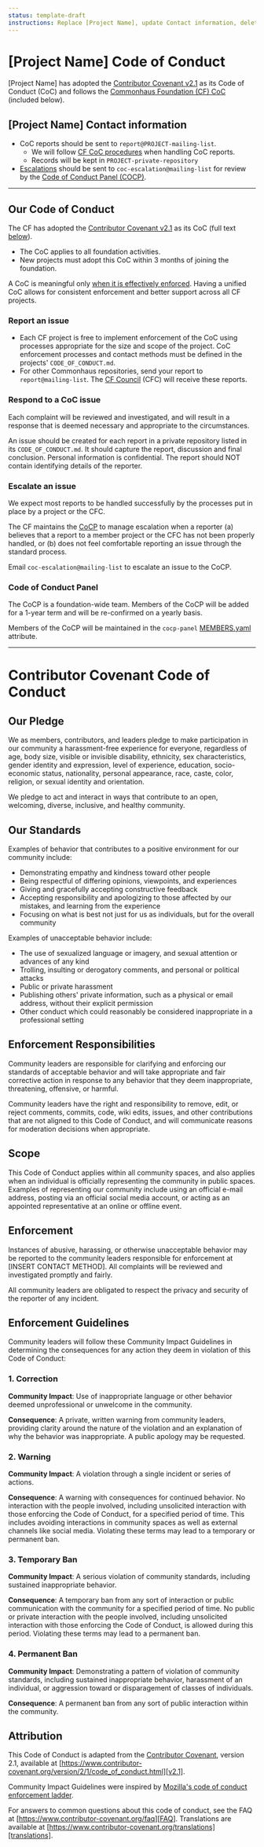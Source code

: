 ```yaml
---
status: template-draft
instructions: Replace [Project Name], update Contact information, delete YAML frontmatter when you are good to go
---
```

# [Project Name] Code of Conduct

[Project Name] has adopted the [Contributor Covenant v2.1][v2.1] as its Code of Conduct (CoC) and
follows the [Commonhaus Foundation (CF) CoC][coc-policy] (included below).

## [Project Name] Contact information

- CoC reports should be sent to `report@PROJECT-mailing-list`.
  - We will follow [CF CoC procedures][coc-reports] when handling CoC reports.
  - Records will be kept in `PROJECT-private-repository`
- [Escalations](#escalate-an-issue) should be sent to `coc-escalation@mailing-list` for review by the [Code of Conduct Panel (COCP)][cocp].

[cfc]: https://github.com/commonhaus/foundation-draft/blob/main/GOVERNANCE.md#commonhaus-foundation-council "Commonhaus Foundation Council"
[cocp]: https://github.com/commonhaus/foundation-draft/blob/main/CODE_OF_CONDUCT.md#code-of-conduct-panel "Code of Conduct Panel"
[coc-policy]: https://github.com/commonhaus/foundation-draft/blob/main/CODE_OF_CONDUCT.md
[coc-reports]: https://github.com/commonhaus/foundation-draft/blob/main/CODE_OF_CONDUCT.md#handling-reports-and-escalations "Handling CoC reports"
[MEMBERS.yaml]: https://github.com/commonhaus/foundation-draft/blob/main/MEMBERS.yaml "Members"

---

## Our Code of Conduct

The CF has adopted the [Contributor Covenant v2.1][v2.1] as its CoC (full text [below](#contributor-covenant-code-of-conduct)).

- The CoC applies to all foundation activities.
- New projects must adopt this CoC within 3 months of joining the foundation.

A CoC is meaningful only [when it is effectively enforced](https://medium.com/mozilla-open-innovation/how-were-making-code-of-conduct-enforcement-real-and-scaling-it-3e382cf94415).
Having a unified CoC allows for consistent enforcement and better support across all CF projects.

### Report an issue

- Each CF project is free to implement enforcement of the CoC using processes appropriate for the size and scope of the project.
  CoC enforcement processes and contact methods must be defined in the projects' `CODE_OF_CONDUCT.md`.
- For other Commonhaus repositories, send your report to `report@mailing-list`. The [CF Council][cfc] (CFC) will receive these reports.

### Respond to a CoC issue

Each complaint will be reviewed and investigated, and will result in a response that is deemed necessary and appropriate to the circumstances.

An issue should be created for each report in a private repository listed in its `CODE_OF_CONDUCT.md`.
It should capture the report, discussion and final conclusion.
Personal information is confidential.
The report should NOT contain identifying details of the reporter.

### Escalate an issue

We expect most reports to be handled successfully by the processes put in place by a project or the CFC.

The CF maintains the [CoCP][cocp] to manage escalation when a reporter (a) believes that a report to a member project or the CFC has not been properly handled, or (b) does not feel comfortable reporting an issue through the standard process.

Email `coc-escalation@mailing-list` to escalate an issue to the CoCP.

### Code of Conduct Panel

The CoCP is a foundation-wide team. Members of the CoCP will be added for a 1-year term and will be re-confirmed on a yearly basis.

Members of the CoCP will be maintained in the `cocp-panel` [MEMBERS.yaml][] attribute.

---

# Contributor Covenant Code of Conduct

## Our Pledge

We as members, contributors, and leaders pledge to make participation in our
community a harassment-free experience for everyone, regardless of age, body
size, visible or invisible disability, ethnicity, sex characteristics, gender
identity and expression, level of experience, education, socio-economic status,
nationality, personal appearance, race, caste, color, religion, or sexual
identity and orientation.

We pledge to act and interact in ways that contribute to an open, welcoming,
diverse, inclusive, and healthy community.

## Our Standards

Examples of behavior that contributes to a positive environment for our
community include:

- Demonstrating empathy and kindness toward other people
- Being respectful of differing opinions, viewpoints, and experiences
- Giving and gracefully accepting constructive feedback
- Accepting responsibility and apologizing to those affected by our mistakes,
  and learning from the experience
- Focusing on what is best not just for us as individuals, but for the overall
  community

Examples of unacceptable behavior include:

- The use of sexualized language or imagery, and sexual attention or advances of
  any kind
- Trolling, insulting or derogatory comments, and personal or political attacks
- Public or private harassment
- Publishing others' private information, such as a physical or email address,
  without their explicit permission
- Other conduct which could reasonably be considered inappropriate in a
  professional setting

## Enforcement Responsibilities

Community leaders are responsible for clarifying and enforcing our standards of
acceptable behavior and will take appropriate and fair corrective action in
response to any behavior that they deem inappropriate, threatening, offensive,
or harmful.

Community leaders have the right and responsibility to remove, edit, or reject
comments, commits, code, wiki edits, issues, and other contributions that are
not aligned to this Code of Conduct, and will communicate reasons for moderation
decisions when appropriate.

## Scope

This Code of Conduct applies within all community spaces, and also applies when
an individual is officially representing the community in public spaces.
Examples of representing our community include using an official e-mail address,
posting via an official social media account, or acting as an appointed
representative at an online or offline event.

## Enforcement

Instances of abusive, harassing, or otherwise unacceptable behavior may be
reported to the community leaders responsible for enforcement at
[INSERT CONTACT METHOD].
All complaints will be reviewed and investigated promptly and fairly.

All community leaders are obligated to respect the privacy and security of the
reporter of any incident.

## Enforcement Guidelines

Community leaders will follow these Community Impact Guidelines in determining
the consequences for any action they deem in violation of this Code of Conduct:

### 1. Correction

**Community Impact**: Use of inappropriate language or other behavior deemed
unprofessional or unwelcome in the community.

**Consequence**: A private, written warning from community leaders, providing
clarity around the nature of the violation and an explanation of why the
behavior was inappropriate. A public apology may be requested.

### 2. Warning

**Community Impact**: A violation through a single incident or series of
actions.

**Consequence**: A warning with consequences for continued behavior. No
interaction with the people involved, including unsolicited interaction with
those enforcing the Code of Conduct, for a specified period of time. This
includes avoiding interactions in community spaces as well as external channels
like social media. Violating these terms may lead to a temporary or permanent
ban.

### 3. Temporary Ban

**Community Impact**: A serious violation of community standards, including
sustained inappropriate behavior.

**Consequence**: A temporary ban from any sort of interaction or public
communication with the community for a specified period of time. No public or
private interaction with the people involved, including unsolicited interaction
with those enforcing the Code of Conduct, is allowed during this period.
Violating these terms may lead to a permanent ban.

### 4. Permanent Ban

**Community Impact**: Demonstrating a pattern of violation of community
standards, including sustained inappropriate behavior, harassment of an
individual, or aggression toward or disparagement of classes of individuals.

**Consequence**: A permanent ban from any sort of public interaction within the
community.

## Attribution

This Code of Conduct is adapted from the [Contributor Covenant][homepage],
version 2.1, available at
[https://www.contributor-covenant.org/version/2/1/code_of_conduct.html][v2.1].

Community Impact Guidelines were inspired by
[Mozilla's code of conduct enforcement ladder][Mozilla CoC].

For answers to common questions about this code of conduct, see the FAQ at
[https://www.contributor-covenant.org/faq][FAQ]. Translations are available at
[https://www.contributor-covenant.org/translations][translations].

[homepage]: https://www.contributor-covenant.org
[v2.1]: https://www.contributor-covenant.org/version/2/1/code_of_conduct.html
[Mozilla CoC]: https://github.com/mozilla/diversity
[FAQ]: https://www.contributor-covenant.org/faq
[translations]: https://www.contributor-covenant.org/translations
